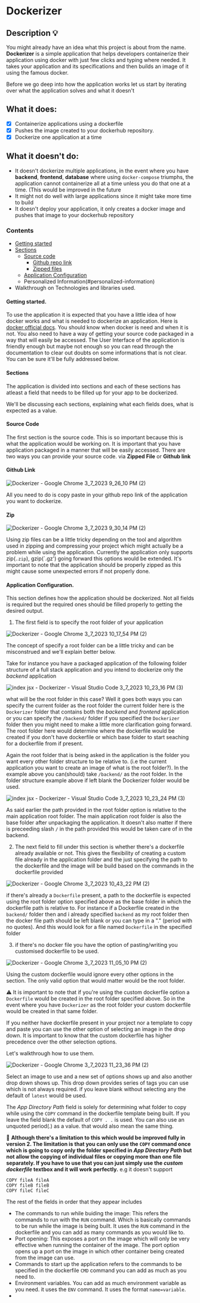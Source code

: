# Dockerizer

## Description :bulb:
You might already have an idea what this project is about from the name. **Dockerizer** is a simple application that helps developers containerize their application using docker with just few clicks and typing where needed. It takes your application and its specifications and then builds an image of it using the famous docker. 

Before we go deep into how the application works let us start by iterating over what the application solves and what it doesn't

## What it does:
- [x] Containerize applications using a dockerfile
- [x] Pushes the image created to your dockerhub repository.
- [x] Dockerize one application at a time

## What it doesn't do:
- It doesn't dockerize multiple applications, in the event where you have **backend**, **frontend**, **database** where using `docker-compose` triumphs, the application cannot containerize all at a time unless you do that one at a time. (This would be improved in the future
- It might not do well with large applications since it might take more time to build
- It doesn't deploy your application, it only creates a docker image and pushes that image to your dockerhub repository


### Contents
- [Getting started](#getting-started)
- [Sections](#sections)
   - [Source code](#source-code)
      - [Github repo link](#github-link)
      - [Zipped files](#zip)
   - [Application Configuration](#application-configuration)
   - Personalized Information(#personalized-information)
- Walkthrough on Technologies and libraries used.

#### Getting started.

To use the application it is expected that you have a little idea of how docker works and what is needed to dockerize an application. Here is [docker official docs]('https://docs.docker.com/get-started/'). You should know when docker is need and when it is not.
You also need to have a way of getting your source code packaged in a way that will easily be accessed.
The User Interface of the application is friendly enough but maybe not enough so you can read through the documentation to clear out doubts on some informations that is not clear. You can be sure it'll be fully addressed below.


#### Sections

The application is divided into sections and each of these sections has atleast a field that needs to be filled up for your app to be dockerized.

We'll be discussing each sections, explaining what each fields does, what is expected as a value.


#### Source Code
The first section is the source code. This is so important because this is what the application would be working on. It is important that you have application packaged in a manner that will be easily accessed.
There are two ways you can provide your source code. via **Zipped File** or **Github link**

#### Github Link
![Dockerizer - Google Chrome 3_7_2023 9_26_10 PM (2)](https://user-images.githubusercontent.com/66220414/223544559-09414ac3-9823-4f21-a373-17d9fefd58f1.png)

All you need to do is copy paste in your github repo link of the application you want to dockerize.

#### Zip
![Dockerizer - Google Chrome 3_7_2023 9_30_14 PM (2)](https://user-images.githubusercontent.com/66220414/223546140-f3544020-a989-4eb1-9bac-427c019616be.png)

Using zip files can be a little tricky depending on the tool and algorithm used in zipping and compressing your project which might actually be a problem while using the application.
Currently the application only supports zip(`.zip`), gzip(`.gz') going forward this options would be extended.
It's important to note that the application should be properly zipped as this might cause some unexpected errors if not properly done.



#### Application Configuration.

This section defines how the application should be dockerized. Not all fields is required but the required ones should be filled properly to getting the desired output. 

1. The first field is to specify the root folder of your application


![Dockerizer - Google Chrome 3_7_2023 10_17_54 PM (2)](https://user-images.githubusercontent.com/66220414/223555224-dcabb0c5-60d9-4d7e-b3cd-52e5ed475ea3.png)

The concept of specify a root folder can be a little tricky and can be misconstrued and we'll explain better below.

Take for instance you have a packaged application of the following folder structure of a full stack application and you intend to dockerize only the *backend* application 

![index jsx - Dockerizer - Visual Studio Code 3_7_2023 10_23_16 PM (3)](https://user-images.githubusercontent.com/66220414/223556713-8e8e0c40-83bf-4fcb-a516-eebfff6d5c5e.png)


what will be the root folder in this case? Well it goes both ways you can specify the current folder as the root folder the current folder here is the `Dockerizer` folder that contains both the *backend* and *frontend* application or you can specify the `/backend/` folder if you specified the `Dockerizer` folder then you might need to make a little more clarification going forward. The root folder here would determine where the dockerfile would be created if you don't have dockerfile or which base folder to start seaching for a dockerfile from if present. 

Again the root folder that is being asked in the application is the folder you want every other folder structure to be relative to. (i.e the current application you want to create an image of what is the root folder?). In the example above you can(should) take `/backend/` as the root folder. In the folder structure example above if left blank the Dockerizer folder would be used.


![index jsx - Dockerizer - Visual Studio Code 3_7_2023 10_23_24 PM (3)](https://user-images.githubusercontent.com/66220414/223558895-f738f249-c6ca-4445-bf00-eed89f0d7dcd.png)

As said earlier the path provided in the root folder option is relative to the main application root folder. The main application root folder is also the base folder after unpackaging the application.
It doesn't also matter if there is preceeding slash `/` in the path provided this would be taken care of in the backend.



2. The next field to fill under this section is whether there's a dockerfile already available or not. This gives the flexibility of creating a custom file already in the application folder and the just specifying the path to the dockerfile and the image will be build based on the commands in the dockerfile provided

![Dockerizer - Google Chrome 3_7_2023 10_43_22 PM (2)](https://user-images.githubusercontent.com/66220414/223561062-bfa70496-b199-4219-b175-6d643a1fe2da.png)

if there's already a `Dockerfile` present, a path to the dockerfile is expected using the root folder option specified above as the base folder in which the dockerfile path is relative to. For instance if a Dockerfile created in the `backend/` folder then and i already specified `backend` as my root folder then the docker file path should be left blank or you can type in a "." (period with no quotes). And this would look for a file named `Dockerfile` in the specified folder

3. if there's no docker file you have the option of pasting/writing you customised dockerfile to be used.

![Dockerizer - Google Chrome 3_7_2023 11_05_10 PM (2)](https://user-images.githubusercontent.com/66220414/223564245-567adacc-e233-4fd1-bef4-ea69b11cc7a0.png)

Using the custom dockerfile would ignore every other options in the section. The only valid option that would matter would be the root folder.

:warning: It is important to note that if you're using the custom dockerfile option a `Dockerfile` would be created in the root folder specified above.
So in the event where you have `Dockerizer` as the root folder your custom dockerfile would be created in that same folder.

If you neither have dockerfile present in your project nor a template to copy and paste you can use the other option of selecting an image in the drop down. It is important to know that the custom dockerfile has higher precedence over the other selection options. 

Let's walkthrough how to use them.

![Dockerizer - Google Chrome 3_7_2023 11_23_36 PM (2)](https://user-images.githubusercontent.com/66220414/223567498-5009c766-a490-48c8-ab24-e96f2f52587e.png)

Select an image to use and a new set of options shows up and also another drop down shows up. This drop down provides series of tags you can use which is not always required. if you leave blank without selecting any the default of `latest` would be used.

The *App Directory Path* field is solely for determining what folder to copy while using the `COPY` command in the dockerfile template being built. If you leave the field blank the default of `COPY . .`  is used. You can also use an unquoted period(.) as a value. that would also mean the same thing. 

:triangular_flag_on_post: **Although there's a limitation to this which would be improved fully in version 2. The limitation is that you can only use the `COPY` command once which is going to copy only the folder specified in *App Directory Path* but not allow the copying of individual files or copying more than one file separately. If you have to use that you can just simply use the *custom dockerfile* textbox and it will work perfectly.**
e.g it doesn't support 
```
COPY fileA fileA
COPY fileB fileB
COPY fileC fileC
```

The rest of the fields in order that they appear includes

- The commands to run while buiding the image: This refers the commands to run with the `RUN` command. Which is basically commands to be run while the image is being built. It uses the `RUN` command in the dockerfile and you can add as many commands as you would like to.
- Port opening: This exposes a port on the image which will only be very effective when running the container of the image. The port option opens up a port on the image in which other container being created from the image can use.
- Commands to start up the application refers to the commands to be specified in the dockerfile `CMD` command you can add as much as you need to.
- Environment variables. You can add as much environment variable as you need. it uses the `ENV` command. It uses the format `name=variable`. 
- 








